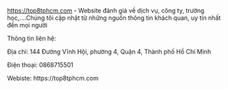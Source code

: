 https://top8tphcm.com - Website đánh giá về dịch vụ, công ty, trường học,....Chúng tôi cập nhật từ những nguồn thông tin khách quan, uy tín nhất đến mọi người
<p>Thông tin liên hệ:</p>
<p>Địa chỉ: 144 Đường Vĩnh Hội, phường 4, Quận 4, Thành phố Hồ Chí Minh</p>
<p>Điện thoại: 0868715501</p>
Webiste: https://top8tphcm.com
